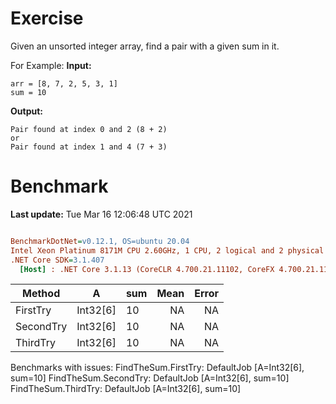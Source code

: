 ﻿# Exercise
Given an unsorted integer array, find a pair with a given sum in it.

For Example:
**Input:**
``` 
arr = [8, 7, 2, 5, 3, 1]
sum = 10
```

**Output:**
``` 
Pair found at index 0 and 2 (8 + 2)
or
Pair found at index 1 and 4 (7 + 3)
```

# Benchmark

**Last update:** Tue Mar 16 12:06:48 UTC 2021

``` ini

BenchmarkDotNet=v0.12.1, OS=ubuntu 20.04
Intel Xeon Platinum 8171M CPU 2.60GHz, 1 CPU, 2 logical and 2 physical cores
.NET Core SDK=3.1.407
  [Host] : .NET Core 3.1.13 (CoreCLR 4.700.21.11102, CoreFX 4.700.21.11602), X64 RyuJIT


```
|    Method |        A | sum | Mean | Error |
|---------- |--------- |---- |-----:|------:|
|  FirstTry | Int32[6] |  10 |   NA |    NA |
| SecondTry | Int32[6] |  10 |   NA |    NA |
|  ThirdTry | Int32[6] |  10 |   NA |    NA |

Benchmarks with issues:
  FindTheSum.FirstTry: DefaultJob [A=Int32[6], sum=10]
  FindTheSum.SecondTry: DefaultJob [A=Int32[6], sum=10]
  FindTheSum.ThirdTry: DefaultJob [A=Int32[6], sum=10]
